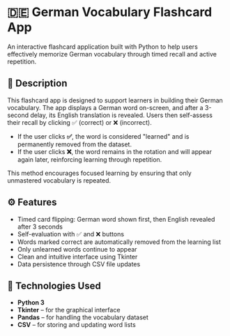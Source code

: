 # 🇩🇪 German Vocabulary Flashcard App

An interactive flashcard application built with Python to help users effectively memorize German vocabulary through timed recall and active repetition.

## 📝 Description

This flashcard app is designed to support learners in building their German vocabulary. The app displays a German word on-screen, and after a 3-second delay, its English translation is revealed. Users then self-assess their recall by clicking ✅ (correct) or ❌ (incorrect).

- If the user clicks **✅**, the word is considered "learned" and is permanently removed from the dataset.  
- If the user clicks **❌**, the word remains in the rotation and will appear again later, reinforcing learning through repetition.

This method encourages focused learning by ensuring that only unmastered vocabulary is repeated.

## ⚙️ Features

- Timed card flipping: German word shown first, then English revealed after 3 seconds
- Self-evaluation with ✅ and ❌ buttons
- Words marked correct are automatically removed from the learning list
- Only unlearned words continue to appear
- Clean and intuitive interface using Tkinter
- Data persistence through CSV file updates

## 📂 Technologies Used

- **Python 3**
- **Tkinter** – for the graphical interface
- **Pandas** – for handling the vocabulary dataset
- **CSV** – for storing and updating word lists
